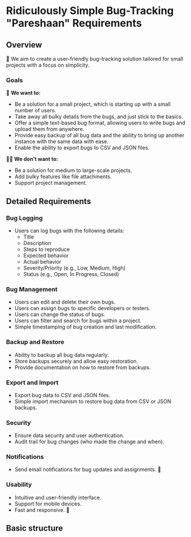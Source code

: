 # Ridiculously Simple Bug-Tracking "Pareshaan" Requirements

## Overview

🚀 We aim to create a user-friendly bug-tracking solution tailored for small projects with a focus on simplicity.

### Goals

🎯 **We want to:**
- Be a solution for a small project, which is starting up with a small number of users.
- Take away all bulky details from the bugs, and just stick to the basics.
- Offer a simple text-based bug format, allowing users to write bugs and upload them from anywhere.
- Provide easy backup of all bug data and the ability to bring up another instance with the same data with ease.
- Enable the ability to export bugs to CSV and JSON files.

🙅‍♂️ **We don't want to:**
- Be a solution for medium to large-scale projects.
- Add bulky features like file attachments.
- Support project management.

## Detailed Requirements

### Bug Logging

- Users can log bugs with the following details:
    - Title
    - Description
    - Steps to reproduce
    - Expected behavior
    - Actual behavior
    - Severity/Priority (e.g., Low, Medium, High)
    - Status (e.g., Open, In Progress, Closed)

### Bug Management

- Users can edit and delete their own bugs.
- Users can assign bugs to specific developers or testers.
- Users can change the status of bugs.
- Users can filter and search for bugs within a project.
- Simple timestamping of bug creation and last modification.

### Backup and Restore

- Ability to backup all bug data regularly.
- Store backups securely and allow easy restoration.
- Provide documentation on how to restore from backups.

### Export and Import

- Export bug data to CSV and JSON files.
- Simple import mechanism to restore bug data from CSV or JSON backups.

### Security

- Ensure data security and user authentication.
- Audit trail for bug changes (who made the change and when).

### Notifications

- Send email notifications for bug updates and assignments. 📧

### Usability

- Intuitive and user-friendly interface.
- Support for mobile devices.
- Fast and responsive. 🚀

## Basic structure

```mermaid
```
